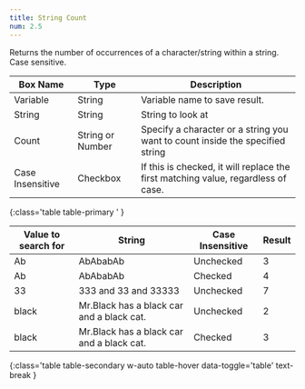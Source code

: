 ```yaml
---
title: String Count
num: 2.5
---
```


Returns the number of occurrences of a character/string within a string. Case sensitive.


| Box Name | Type | Description | 
|-------|--------|--------|
| Variable | String | Variable name to save result. |
| String | String | String to look at |
|Count|String or Number|Specify a character or a string you want to count inside the specified string
| Case Insensitive | Checkbox | If this is checked, it will replace the first matching value, regardless of case.
{:class='table table-primary ' }

| Value to search for | String| Case Insensitive| Result| 
|-------|--------|--------|--------
|Ab|AbAbabAb|Unchecked|3
|Ab|AbAbabAb|Checked|4
|33 |333 and 33 and 33333|Unchecked|7
|black|Mr.Black has a black car and a black cat.|Unchecked|2
|black|Mr.Black has a black car and a black cat.|Checked|3
{:class='table table-secondary w-auto table-hover data-toggle='table' text-break }







